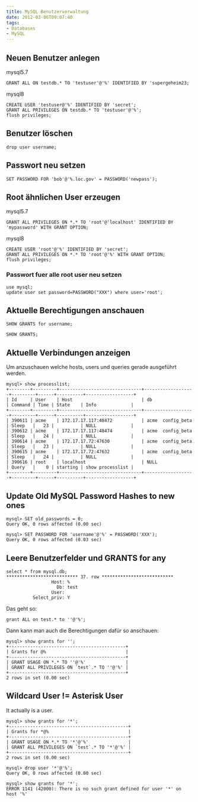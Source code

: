 ```yaml
---
title: MySQL Benutzerverwaltung
date: 2012-03-06T09:07:40
tags:
- Databases
- MySQL
---
```


## Neuen Benutzer anlegen

mysql5.7

    GRANT ALL ON testdb.* TO 'testuser'@'%' IDENTIFIED BY 'supergeheim23;

mysql8

```
CREATE USER 'testuser@'%' IDENTIFIED BY 'secret';
GRANT ALL PRIVILEGES ON testdb.* TO 'testuser'@'%';
flush privileges;
```

## Benutzer löschen

    drop user username;

## Passwort neu setzen

    SET PASSWORD FOR 'bob'@'%.loc.gov' = PASSWORD('newpass');

## Root ähnlichen User erzeugen

mysql5.7

    GRANT ALL PRIVILEGES ON *.* TO 'root'@'localhost' IDENTIFIED BY 'mypassword' WITH GRANT OPTION;

mysql8

```
CREATE USER 'root'@'%' IDENTIFIED BY 'secret';
GRANT ALL PRIVILEGES ON *.* TO 'root'@'%' WITH GRANT OPTION;
flush privileges;
```

### Passwort fuer alle root user neu setzen

    use mysql;
    update user set password=PASSWORD("XXX") where user='root';

## Aktuelle Berechtigungen anschauen

    SHOW GRANTS for username;

    SHOW GRANTS;

## Aktuelle Verbindungen anzeigen

Um anzuschauen welche hosts, users und queries gerade ausgeführt werden.

```
mysql> show processlist;
+--------+---------+-------------------------------+-------------------+---------+------+----------+------------------+
| Id     | User    | Host                          | db                | Command | Time | State    | Info             |
+--------+---------+-------------------------------+-------------------+---------+------+----------+------------------+
| 390611 | acme    | 172.17.17.117:48472           | acme  config_beta | Sleep   |   23 |          | NULL             |
| 390612 | acme    | 172.17.17.117:48474           | acme  config_beta | Sleep   |   24 |          | NULL             |
| 390614 | acme    | 172.17.17.72:47630            | acme  config_beta | Sleep   |   23 |          | NULL             |
| 390615 | acme    | 172.17.17.72:47632            | acme  config_beta | Sleep   |   24 |          | NULL             |
| 390616 | root    | localhost                     | NULL              | Query   |    0 | starting | show processlist |
+--------+---------+-------------------------------+-------------------+---------+------+----------+------------------+
```

## Update Old MySQL Password Hashes to new ones

```
mysql> SET old_passwords = 0;
Query OK, 0 rows affected (0.00 sec)

mysql> SET PASSWORD FOR 'username'@'%' = PASSWORD('XXX');
Query OK, 0 rows affected (0.03 sec)
```

## Leere Benutzerfelder und GRANTS for any

```
select * from mysql.db;
*************************** 37. row ***************************
                 Host: %
                   Db: test
                 User:
          Select_priv: Y
```

Das geht so:

    grant ALL on test.* to ''@'%';

Dann kann man auch die Berechtigungen dafür so anschauen:

```
mysql> show grants for '';
+--------------------------------------------+
| Grants for @%                              |
+--------------------------------------------+
| GRANT USAGE ON *.* TO ''@'%'               |
| GRANT ALL PRIVILEGES ON `test`.* TO ''@'%' |
+--------------------------------------------+
2 rows in set (0.00 sec)
```

## Wildcard User != Asterisk User

It actually is a user.

```
mysql> show grants for '*';
+---------------------------------------------+
| Grants for *@%                              |
+---------------------------------------------+
| GRANT USAGE ON *.* TO '*'@'%'               |
| GRANT ALL PRIVILEGES ON `test`.* TO '*'@'%' |
+---------------------------------------------+
2 rows in set (0.00 sec)

mysql> drop user '*'@'%';
Query OK, 0 rows affected (0.00 sec)

mysql> show grants for '*';
ERROR 1141 (42000): There is no such grant defined for user '*' on host '%'
```
